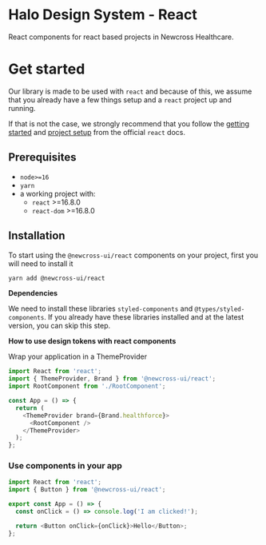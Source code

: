 # Halo Design System - React

React components for react based projects in Newcross Healthcare.

# Get started

Our library is made to be used with `react` and because of this, we assume that you already have a few things setup and a `react` project up and running.

If that is not the case, we strongly recommend that you follow the [getting started](https://reactjs.org/docs/getting-started.html) and [project setup](https://reactjs.org/docs/create-a-new-react-app.html) from the official `react` docs.

## Prerequisites

- `node>=16`
- `yarn`
- a working project with:
  - `react` >=16.8.0
  - `react-dom` >=16.8.0

## Installation

To start using the `@newcross-ui/react` components on your project, first you will need to install it

```sh
yarn add @newcross-ui/react
```

**Dependencies**

We need to install these libraries `styled-components` and `@types/styled-components`. If you already have these libraries installed and at the latest version, you can skip this step.

**How to use design tokens with react components**

Wrap your application in a ThemeProvider

```javascript
import React from 'react';
import { ThemeProvider, Brand } from '@newcross-ui/react';
import RootComponent from './RootComponent';

const App = () => {
  return (
    <ThemeProvider brand={Brand.healthforce}>
      <RootComponent />
    </ThemeProvider>
  );
};
```

### Use components in your app

```javascript
import React from 'react';
import { Button } from '@newcross-ui/react';

export const App = () => {
  const onClick = () => console.log('I am clicked!');

  return <Button onClick={onClick}>Hello</Button>;
};
```
